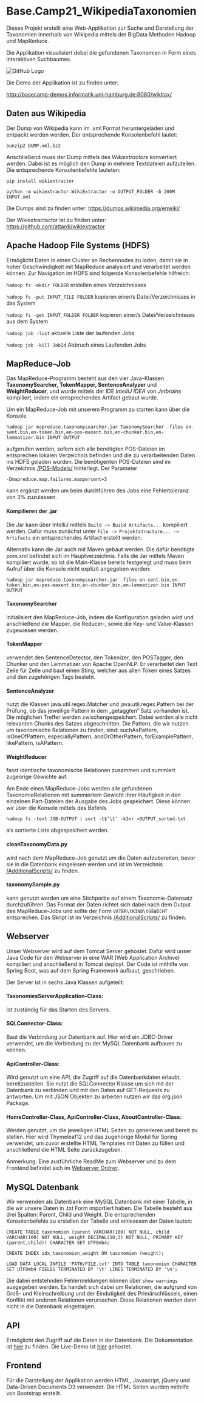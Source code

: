 # Base.Camp21_WikipediaTaxonomien

Dieses Projekt erstellt eine Web-Applikation zur Suche und Darstellung der Taxonomien innerhalb von Wikipedia mittels der BigData Methoden Hadoop und MapReduce. 

Die Applikation visualisiert debei die gefundenen Taxonomien in Form eines interaktiven Suchbaumes. 

![GitHub Logo](Wikitax.PNG)

Die Demo der Applikation ist zu finden unter: 

http://basecamp-demos.informatik.uni-hamburg.de:8080/wikitax/

## Daten aus Wikipedia

Der Dump von Wikipedia kann im .xml Format heruntergeladen und entpackt werden werden. Der entsprechende Konsolenbefehl lautet:

`bunzip2 DUMP.xml.bz2`

Anschließend muss der Dump mittels des *Wikiextractors* konvertiert werden. Dabei ist es möglich den Dump in mehrere Textdateien aufzuteilen. Die entsprechende Konsolenbefehle lauteten:

`pip install wikiextractor`

`python -m wikiextractor.WikiExtractor -o OUTPUT_FOLDER -b 200M INPUT.xml`

Die Dumps sind zu finden unter: 
https://dumps.wikimedia.org/enwiki/

Der Wikiextractactor ist zu finden unter: 
https://github.com/attardi/wikiextractor

## Apache Hadoop File Systems (HDFS)

Ermöglicht Daten in einen Cluster an Rechennodes zu laden, damit sie in hoher Geschwindigkeit mit MapReduce analysiert und verarbeitet werden können. Zur Navigation im HDFS sind folgende Konsolenbefehle hilfreich:

`hadoop fs -mkdir FOLDER`
erstellen eines Verzeichnisses

`hadoop fs -put INPUT_FILE FOLDER`
kopieren einer/s Datei/Verzeichnisses in das System

`hadoop fs -get INPUT_FOLDER FOLDER`
kopieren einer/s Datei/Verzeichnisses aus dem System

`hadoop job -list`
aktuelle Liste der laufenden Jobs

`hadoop job -kill JobId`
Abbruch eines Laufenden Jobs

## MapReduce-Job 

Das MapReduce-Programm besteht aus den vier Java-Klassen **TaxonomySearcher, TokenMapper, SentenceAnalyzer** und **WeightReducer**, und wurde mittels der IDE *IntelliJ IDEA* von *Jetbrains* kompiliert, indem ein entsprechendes Artifact gebaut wurde.

Um ein MapReduce-Job mit unserem Programm zu starten kann über die Konsole 

`hadoop jar mapreduce.taxonomysearcher.jar TaxonomySearcher -files en-sent.bin,en-token.bin,en-pos-maxent.bin,en-chunker.bin,en-lemmatizer.bin INPUT OUTPUT` 

aufgerufen werden, sofern sich alle benötigten POS-Dateien im entsprechen lokalen Verzeichnis befinden und die zu verarbeitenden Daten ins HDFS geladen wurden. Die benötigenten POS-Dateien sind im Verzeichnis [/POS-Models/](https://github.com/Isomorphismus42/Base.Camp21_WikipediaTaxonomien/tree/master/POS-Models) hinterlegt. Der Parameter

`-Dmapreduce.map.failures.maxpercent=3` 

kann ergänzt werden um beim durchführen des Jobs eine Fehlertoleranz von 3% zuzulassen.

#### Kompilieren der .jar
Die Jar kann über IntelliJ mittels `Build -> Build Artifacts...` kompiliert werden. Dafür muss zunächst unter `File -> Projektstructure... -> Artifacts` ein entsprechendes Artifact erstellt werden.

Alternativ kann die Jar auch mit Maven gebaut werden. Die dafür benötigte pom.xml befindet sich im Hauptverzeichnis. Falls die Jar mittels Maven kompiliert wurde, so ist die Main-Klasse bereits festgelegt und muss beim Aufruf über die Konsole nicht explizit angegeben werden:

`hadoop jar mapreduce.taxonomysearcher.jar -files en-sent.bin,en-token.bin,en-pos-maxent.bin,en-chunker.bin,en-lemmatizer.bin INPUT OUTPUT` 

#### TaxonomySearcher
initialisiert den MapReduce-Job, indem die Konfiguration geladen wird und anschließend die Mapper, die Reducer-, sowie die Key- und Value-Klassen zugewiesen werden.

#### TokenMapper
verwendet den SentenceDetector, den Tokenizer, den POSTagger, den Chunker und den Lemmatizer von Apache OpenNLP. Er verarbeitet den Text Zeile für Zeile und baut einen Sting, welcher aus allen Token eines Satzes und den zugehörigen Tags besteht.

#### SentenceAnalyzer
nutzt die Klassen java.util.regex.Matcher und java.util.regex.Pattern bei der Prüfung, ob das jeweilige Pattern in dem „getaggten“ Satz vorhanden ist. Die möglichen Treffer werden zwischengespeichert. Dabei werden alle nicht relevanten Chunks des Satzes abgeschnitten.
Die Pattern, die wir nutzen um taxonomische Relationen zu finden, sind: suchAsPattern, isOneOfPattern, especiallyPattern, andOrOtherPattern, forExamplePattern, likePattern, isAPattern. 

#### WeightReducer
fasst identische taxonomische Relationen zusammen und summiert zugeörige Gewichte auf.

Am Ende eines MapReduce-Jobs werden alle gefundenen TaxonomieRelationen mit summiertem Gewicht ihrer Häufigkeit in den einzelnen Part-Dateien
der Ausgabe des Jobs gespeichert. Diese können wir über die Konsole mittels des Befehls 

`hadoop fs -text JOB-OUTPUT | sort -t$’\t’ -k3nr >OUTPUT_sorted.txt`

als sortierte Liste abgespeichert werden.

#### cleanTaxonomyData.py

wird nach dem MapReduce-Job genutzt um die Daten aufzubereiten, bevor sie in die Datenbank eingelesen werden und ist im Verzeichnis [/AdditionalScripts/](https://github.com/Isomorphismus42/Base.Camp21_WikipediaTaxonomien/tree/master/AdditionalScripts) zu finden.

#### taxonomySample.py

kann genutzt werden um eine Stichporbe auf einem Taxonomie-Datensatz durchzuführen. Das Format der Daten richtet sich dabei nach dem Output des MapReduce-Jobs und  sollte der Form `VATER\tKIND\tGEWICHT` entsprechen. Das Skript ist im Verzeichnis [/AdditionalScripts/](https://github.com/Isomorphismus42/Base.Camp21_WikipediaTaxonomien/tree/master/AdditionalScripts) zu finden.

## Webserver
Unser Webserver wird auf dem Tomcat Server gehostet. Dafür wird unser Java Code für den Webserver in eine WAR (Web Application Archive) kompiliert und
anschließend in Tomcat deployt. Der Code ist mithilfe von Spring Boot, was auf dem Spring Framework aufbaut, geschrieben.

Der Server ist in sechs Java Klassen aufgeteilt:

#### TaxonomiesServerApplication-Class:
Ist zuständig für das Starten des Servers.

#### SQLConnector-Class:
Baut die Verbindung zur Datenbank auf. Hier wird ein JDBC-Driver verwendet, um die
Verbindung zu der MySQL Datenbank aufbauen zu können.

#### ApiController-Class:
Wird genutzt um eine API, die Zugriff auf die Datenbankdaten erlaubt, bereitzustellen.
Sie nutzt die SQLConnector Klasse um sich mit der Datenbank zu verbinden und mit den
Daten auf GET-Requests zu antworten. Um mit JSON Objekten zu arbeiten nutzen wir
das org.json Package.

#### HomeController-Class, ApiController-Class, AboutController-Class:
Werden genutzt, um die jeweiligen HTML Seiten zu generieren und bereit zu stellen. Hier
wird Thymeleaf12 und das zugehörige Modul für Spring verwendet, um zuvor erstellte
HTML Templates mit Daten zu füllen und anschließend die HTML Seite zurückzugeben.

Anmerkung: Eine ausführliche ReadMe zum Webserver und zu dem Frontend befindet sich im [Webserver Ordner](https://github.com/Isomorphismus42/Base.Camp21_WikipediaTaxonomien/blob/master/Webserver/README.md). 

## MySQL Datenbank 

Wir verwenden als Datenbank eine MySQL Datenbank mit einer Tabelle, in die wir unsere Daten in .txt Form importiert haben. Die Tabelle besteht aus drei Spalten: Parent, Child und Weight. Die entsprechenden Konsolenbefehle zu erstellen der Tabelle und einlesesen der Daten lauten:

`CREATE TABLE taxonomien (parent VARCHAR(100) NOT NULL, child VARCHAR(100) NOT NULL, weight DECIMAL(10,3) NOT NULL, PRIMARY KEY (parent,child)) CHARACTER SET UTF8mb4;`

`CREATE INDEX idx_taxonomien_weight ON taxonomien (weight);`

`LOAD DATA LOCAL INFILE 'PATH/FILE.txt' INTO TABLE taxonomien CHARACTER SET UTF8mb4 FIELDS TERMINATED BY '\t' LINES TERMINATED BY '\n';`

Die dabei entstehnden Fehlermeldungen können über `show warnings` ausgegeben werden. Es handelt sich dabei um Relationen, die aufgrund von Groß- und Kleinschreibung und der Eindutigkeit des Primärschlüssels, einen Konflikt mit anderen Relationen verursachen. Diese Relationen werden dann nicht in die Datenbank eingetragen.

## API
Ermöglicht den Zugriff auf die Daten in der Datenbank. Die Dokumentation ist [hier](https://github.com/Isomorphismus42/Base.Camp21_WikipediaTaxonomien/blob/master/Webserver/APIDocs.md) zu finden. Die Live-Demo ist [hier](http://basecamp-demos.informatik.uni-hamburg.de:8080/wikitax/api) gehostet. 

## Frontend

Für die Darstellung der Applikation werden HTML, Javascript, jQuery und Data-Driven Documents D3 verwendet. Die HTML Seiten wurden mithilfe von Bootstrap erstellt.


